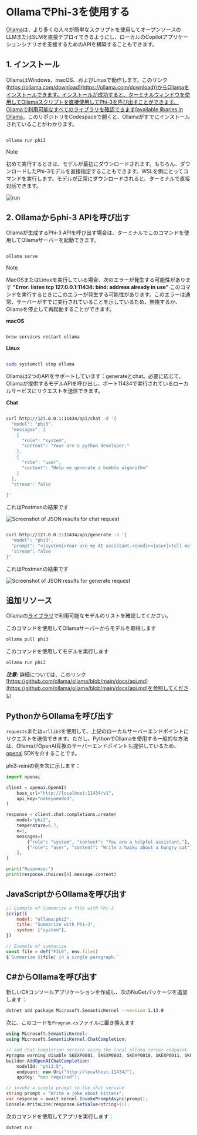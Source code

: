 # **OllamaでPhi-3を使用する**

[Ollama](https://ollama.com)は、より多くの人々が簡単なスクリプトを使用してオープンソースのLLMまたはSLMを直接デプロイできるようにし、ローカルのCopilotアプリケーションシナリオを支援するためのAPIを構築することもできます。

## **1. インストール**

OllamaはWindows、macOS、およびLinuxで動作します。このリンク([https://ollama.com/download](https://ollama.com/download))からOllamaをインストールできます。インストールが成功すると、ターミナルウィンドウを使用してOllamaスクリプトを直接使用してPhi-3を呼び出すことができます。Ollamaで利用可能なすべてのライブラリを確認できます[available libaries in Ollama](https://ollama.com/library)。このリポジトリをCodespaceで開くと、Ollamaがすでにインストールされていることがわかります。

```bash

ollama run phi3

```

> [!NOTE]
> 初めて実行するときは、モデルが最初にダウンロードされます。もちろん、ダウンロードしたPhi-3モデルを直接指定することもできます。WSLを例にとってコマンドを実行します。モデルが正常にダウンロードされると、ターミナルで直接対話できます。

![run](../../../../imgs/02/Ollama/ollama_run.png)

## **2. Ollamaからphi-3 APIを呼び出す**

Ollamaが生成するPhi-3 APIを呼び出す場合は、ターミナルでこのコマンドを使用してOllamaサーバーを起動できます。

```bash

ollama serve

```

> [!NOTE]
> MacOSまたはLinuxを実行している場合、次のエラーが発生する可能性があります **"Error: listen tcp 127.0.0.1:11434: bind: address already in use"** このコマンドを実行するときにこのエラーが発生する可能性があります。このエラーは通常、サーバーがすでに実行されていることを示しているため、無視するか、Ollamaを停止して再起動することができます。

**macOS**

```bash

brew services restart ollama

```

**Linux**

```bash

sudo systemctl stop ollama

```

Ollamaは2つのAPIをサポートしています：generateとchat。必要に応じて、Ollamaが提供するモデルAPIを呼び出し、ポート11434で実行されているローカルサービスにリクエストを送信できます。

**Chat**

```bash

curl http://127.0.0.1:11434/api/chat -d '{
  "model": "phi3",
  "messages": [
    {
      "role": "system",
      "content": "Your are a python developer."
    },
    {
      "role": "user",
      "content": "Help me generate a bubble algorithm"
    }
  ],
  "stream": false
  
}'


```

これはPostmanの結果です

![Screenshot of JSON results for chat request](../../../../imgs/02/Ollama/ollama_chat.png)

```bash

curl http://127.0.0.1:11434/api/generate -d '{
  "model": "phi3",
  "prompt": "<|system|>Your are my AI assistant.<|end|><|user|>tell me how to learn AI<|end|><|assistant|>",
  "stream": false
}'


```

これはPostmanの結果です

![Screenshot of JSON results for generate request](../../../../imgs/02/Ollama/ollama_gen.png)

## 追加リソース

Ollamaの[ライブラリ](https://ollama.com/library)で利用可能なモデルのリストを確認してください。

このコマンドを使用してOllamaサーバーからモデルを取得します

```bash
ollama pull phi3
```

このコマンドを使用してモデルを実行します

```bash
ollama run phi3
```

***注意:*** 詳細については、このリンク[https://github.com/ollama/ollama/blob/main/docs/api.md](https://github.com/ollama/ollama/blob/main/docs/api.md)を参照してください

## PythonからOllamaを呼び出す

`requests`または`urllib3`を使用して、上記のローカルサーバーエンドポイントにリクエストを送信できます。ただし、PythonでOllamaを使用する一般的な方法は、OllamaがOpenAI互換のサーバーエンドポイントも提供しているため、[openai](https://pypi.org/project/openai/) SDKを介することです。

phi3-miniの例を次に示します：

```python
import openai

client = openai.OpenAI(
    base_url="http://localhost:11434/v1",
    api_key="nokeyneeded",
)

response = client.chat.completions.create(
    model="phi3",
    temperature=0.7,
    n=1,
    messages=[
        {"role": "system", "content": "You are a helpful assistant."},
        {"role": "user", "content": "Write a haiku about a hungry cat"},
    ],
)

print("Response:")
print(response.choices[0].message.content)
```

## JavaScriptからOllamaを呼び出す

```javascript
// Example of Summarize a file with Phi-3
script({
    model: "ollama:phi3",
    title: "Summarize with Phi-3",
    system: ["system"],
})

// Example of summarize
const file = def("FILE", env.files)
$`Summarize ${file} in a single paragraph.`
```

## C#からOllamaを呼び出す

新しいC#コンソールアプリケーションを作成し、次のNuGetパッケージを追加します：

```bash
dotnet add package Microsoft.SemanticKernel --version 1.13.0
```

次に、このコードを`Program.cs`ファイルに置き換えます

```csharp
using Microsoft.SemanticKernel;
using Microsoft.SemanticKernel.ChatCompletion;

// add chat completion service using the local ollama server endpoint
#pragma warning disable SKEXP0001, SKEXP0003, SKEXP0010, SKEXP0011, SKEXP0050, SKEXP0052
builder.AddOpenAIChatCompletion(
    modelId: "phi3.5",
    endpoint: new Uri("http://localhost:11434/"),
    apiKey: "non required");

// invoke a simple prompt to the chat service
string prompt = "Write a joke about kittens";
var response = await kernel.InvokePromptAsync(prompt);
Console.WriteLine(response.GetValue<string>());
```

次のコマンドを使用してアプリを実行します：

```bash
dotnet run
```
